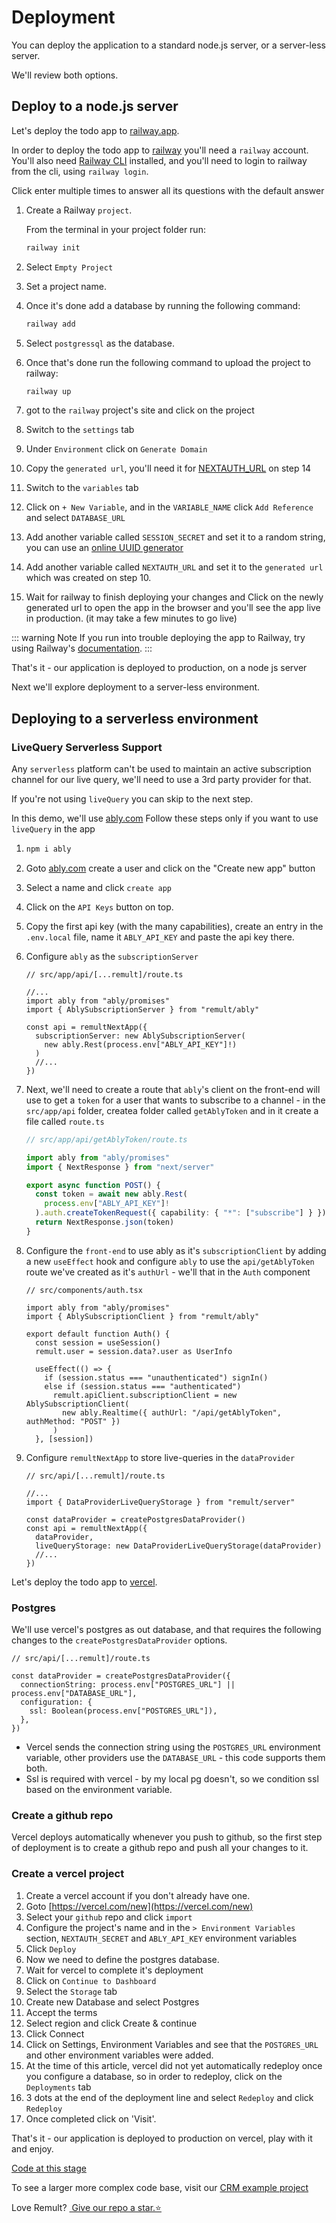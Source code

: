 # Deployment

You can deploy the application to a standard node.js server, or a server-less server.

We'll review both options.

## Deploy to a node.js server

Let's deploy the todo app to [railway.app](https://railway.app/).

In order to deploy the todo app to [railway](https://railway.app/) you'll need a `railway` account. You'll also need [Railway CLI](https://docs.railway.app/develop/cli#npm) installed, and you'll need to login to railway from the cli, using `railway login`.

Click enter multiple times to answer all its questions with the default answer

1. Create a Railway `project`.

   From the terminal in your project folder run:

   ```sh
   railway init
   ```

2. Select `Empty Project`
3. Set a project name.
4. Once it's done add a database by running the following command:
   ```sh
   railway add
   ```
5. Select `postgressql` as the database.
6. Once that's done run the following command to upload the project to railway:
   ```sh
   railway up
   ```
7. got to the `railway` project's site and click on the project
8. Switch to the `settings` tab
9. Under `Environment` click on `Generate Domain`
10. Copy the `generated url`, you'll need it for [NEXTAUTH_URL](https://next-auth.js.org/configuration/options#nextauth_url) on step 14
11. Switch to the `variables` tab
12. Click on `+ New Variable`, and in the `VARIABLE_NAME` click `Add Reference` and select `DATABASE_URL`
13. Add another variable called `SESSION_SECRET` and set it to a random string, you can use an [online UUID generator](https://www.uuidgenerator.net/)
14. Add another variable called `NEXTAUTH_URL` and set it to the `generated url` which was created on step 10.
15. Wait for railway to finish deploying your changes and Click on the newly generated url to open the app in the browser and you'll see the app live in production. (it may take a few minutes to go live)

::: warning Note
If you run into trouble deploying the app to Railway, try using Railway's [documentation](https://docs.railway.app/deploy/deployments).
:::

That's it - our application is deployed to production, on a node js server

Next we'll explore deployment to a server-less environment.

## Deploying to a serverless environment

### LiveQuery Serverless Support

Any `serverless` platform can't be used to maintain an active subscription channel for our live query, we'll need to use a 3rd party provider for that.

If you're not using `liveQuery` you can skip to the next step.

In this demo, we'll use [ably.com](https://ably.com/)
Follow these steps only if you want to use `liveQuery` in the app

1. ```sh
   npm i ably
   ```
2. Goto [ably.com](https://ably.com/) create a user and click on the "Create new app" button
3. Select a name and click `create app`
4. Click on the `API Keys` button on top.
5. Copy the first api key (with the many capabilities), create an entry in the `.env.local` file, name it `ABLY_API_KEY` and paste the api key there.
6. Configure `ably` as the `subscriptionServer`

   ```ts{4-5,8-10}
   // src/app/api/[...remult]/route.ts

   //...
   import ably from "ably/promises"
   import { AblySubscriptionServer } from "remult/ably"

   const api = remultNextApp({
     subscriptionServer: new AblySubscriptionServer(
       new ably.Rest(process.env["ABLY_API_KEY"]!)
     )
     //...
   })
   ```

7. Next, we'll need to create a route that `ably`'s client on the front-end will use to get a `token` for a user that wants to subscribe to a channel - in the `src/app/api` folder, createa folder called `getAblyToken` and in it create a file called `route.ts`

   ```ts
   // src/app/api/getAblyToken/route.ts

   import ably from "ably/promises"
   import { NextResponse } from "next/server"

   export async function POST() {
     const token = await new ably.Rest(
       process.env["ABLY_API_KEY"]!
     ).auth.createTokenRequest({ capability: { "*": ["subscribe"] } })
     return NextResponse.json(token)
   }
   ```

8) Configure the `front-end` to use ably as it's `subscriptionClient` by adding a new `useEffect` hook and configure `ably` to use the `api/getAblyToken` route we've created as it's `authUrl` - we'll that in the `Auth` component

   ```tsx{3-4,12-15}
   // src/components/auth.tsx

   import ably from "ably/promises"
   import { AblySubscriptionClient } from "remult/ably"

   export default function Auth() {
     const session = useSession()
     remult.user = session.data?.user as UserInfo

     useEffect(() => {
       if (session.status === "unauthenticated") signIn()
       else if (session.status === "authenticated")
         remult.apiClient.subscriptionClient = new AblySubscriptionClient(
           new ably.Realtime({ authUrl: "/api/getAblyToken", authMethod: "POST" })
         )
     }, [session])
   ```

9) Configure `remultNextApp` to store live-queries in the `dataProvider`

   ```ts{4,6,8-9}
   // src/api/[...remult]/route.ts

   //...
   import { DataProviderLiveQueryStorage } from "remult/server"

   const dataProvider = createPostgresDataProvider()
   const api = remultNextApp({
     dataProvider,
     liveQueryStorage: new DataProviderLiveQueryStorage(dataProvider)
     //...
   })
   ```

Let's deploy the todo app to [vercel](https://vercel.com/).

### Postgres

We'll use vercel's postgres as out database, and that requires the following changes to the `createPostgresDataProvider` options.

```ts{4-7}
// src/api/[...remult]/route.ts

const dataProvider = createPostgresDataProvider({
  connectionString: process.env["POSTGRES_URL"] || process.env["DATABASE_URL"],
  configuration: {
    ssl: Boolean(process.env["POSTGRES_URL"]),
  },
})
```

- Vercel sends the connection string using the `POSTGRES_URL` environment variable, other providers use the `DATABASE_URL` - this code supports them both.
- Ssl is required with vercel - by my local pg doesn't, so we condition ssl based on the environment variable.

### Create a github repo

Vercel deploys automatically whenever you push to github, so the first step of deployment is to create a github repo and push all your changes to it.

### Create a vercel project

1. Create a vercel account if you don't already have one.
2. Goto [https://vercel.com/new](https://vercel.com/new)
3. Select your `github` repo and click `import`
4. Configure the project's name and in the `> Environment Variables` section, `NEXTAUTH_SECRET` and `ABLY_API_KEY` environment variables
5. Click `Deploy`
6. Now we need to define the postgres database.
7. Wait for vercel to complete it's deployment
8. Click on `Continue to Dashboard`
9. Select the `Storage` tab
10. Create new Database and select Postgres
11. Accept the terms
12. Select region and click Create & continue
13. Click Connect
14. Click on Settings, Environment Variables and see that the `POSTGRES_URL` and other environment variables were added.
15. At the time of this article, vercel did not yet automatically redeploy once you configure a database, so in order to redeploy, click on the `Deployments` tab
16. 3 dots at the end of the deployment line and select `Redeploy` and click `Redeploy`
17. Once completed click on 'Visit'.

That's it - our application is deployed to production on vercel, play with it and enjoy.

[Code at this stage](https://github.com/noam-honig/remult-nextjs-app-router-todo)

To see a larger more complex code base, visit our [CRM example project](https://www.github.com/remult/crm-demo)

Love Remult?&nbsp;<a href="https://github.com/remult/remult" target="_blank" rel="noopener"> Give our repo a star.⭐</a>
